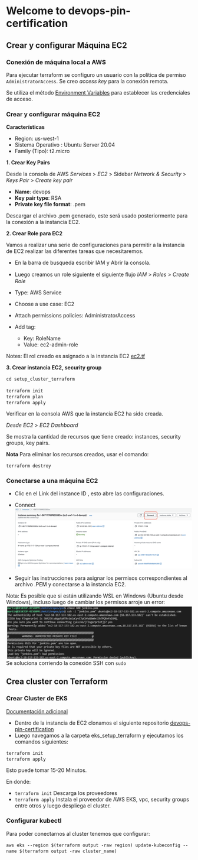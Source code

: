 # Welcome to devops-pin-certification

## Crear y configurar Máquina EC2


### Conexión de máquina local a AWS
Para ejecutar terraform se configuro un usuario con la política de permiso `AdministratorAccess`.
Se creo *access key* para la conexión remota.

Se utiliza el método [Environment Variables](https://registry.terraform.io/providers/hashicorp/aws/latest/docs#environment-variables)
para establecer las credenciales de acceso.


### Crear y configurar máquina EC2

**Características**

* Region: us-west-1
* Sistema Operativo : Ubuntu Server 20.04
* Family (Tipo): t2.micro


**1. Crear Key Pairs**

Desde la consola de AWS *Services* > *EC2* > Sidebar *Network & Security* > *Keys Pair* > 
*Create key pair*

* **Name**: devops
* **Key pair type**: RSA
* **Private key file format**: .pem

Descargar el archivo .pem generado, este será usado posteriormente para la conexión a la instancia EC2.



**2. Crear Role para EC2**

Vamos a realizar una serie de configuraciones para permitir a la instancia de EC2 realizar las diferentes tareas que necesitaremos.

* En la barra de busqueda escribir IAM y Abrir la consola.
* Luego creamos un role siguiente el siguiente ﬂujo *IAM* > *Roles* > *Create Role*

* Type: AWS Service
* Choose a use case: EC2
* Attach permissions policies: AdministratorAccess
* Add tag:
    
    - Key: RoleName
    - Value: ec2-admin-role

Notes: El rol creado es asignado a la instancia EC2 [ec2.tf](/setup_cluster_terraform/instance_profile.tf#L3)

**3. Crear instancia EC2, security group**

```
cd setup_cluster_terraform

terraform init
terraform plan
terraform apply
```

Verificar en la consola AWS que la instancia EC2 ha sido creada.

*Desde EC2* > *EC2 Dashboard*

Se mostra la cantidad de recursos que tiene creado: instances, security groups, key pairs.

**Nota** Para eliminar los recursos creados, usar el comando:
```
terraform destroy
```


### Conectarse a una máquina EC2

* Clic en el Link del instance ID , esto abre las configuraciones.
* Connect
![ScreenShot](/images/1-ec2-connect.png)

* Seguir las instrucciones para asignar los permisos correspondientes al archivo .PEM y conectarse a la instancia EC2.

Nota: Es posible que si están utilizando WSL en Windows (Ubuntu desde Windows), incluso luego de cambiar los permisos arroje un error:
![ScreenShot](/images/2-ec2-connect-issue.png)
Se soluciona corriendo la conexión SSH con `sudo`

## Crea cluster con Terraform

### Crear Cluster de EKS

[Documentación adicional]((https://docs.aws.amazon.com/eks/latest/userguide/getting-started-eksctl.html))

* Dentro de la instancia de EC2 clonamos el siguiente repositorio [devops-pin-certification](https://github.com/erikavacacela/devops-pin-certification)
* Luego navegamos a la carpeta eks_setup_terraform y ejecutamos los comandos siguientes:

```
terraform init
terraform apply
```
Esto puede tomar 15-20 Minutos.

En donde:
- `terraform init` Descarga los proveedores
- `terraform apply` Instala el proveedor de AWS EKS, vpc, security groups entre otros y luego despliega el cluster.


### Configurar kubectl

Para poder conectarnos al cluster tenemos que configurar:
```
aws eks --region $(terraform output -raw region) update-kubeconfig --name $(terraform output -raw cluster_name)
```